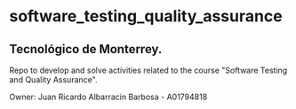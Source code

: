 # software_testing_quality_assurance
## Tecnológico de Monterrey.
Repo to develop and solve activities related to the course "Software Testing and Quality Assurance". 

Owner: Juan Ricardo Albarracin Barbosa - A01794818
